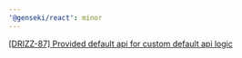 ```yaml
---
'@genseki/react': minor
---
```


[[DRIZZ-87] Provided default api for custom default api logic](https://app.plane.so/softnetics/browse/DRIZZ-87/)
